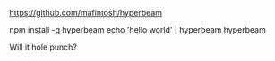 https://github.com/mafintosh/hyperbeam

npm install -g hyperbeam
echo 'hello world' | hyperbeam
hyperbeam <key>

Will it hole punch?
